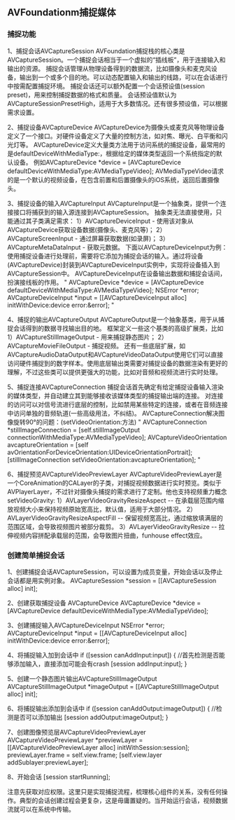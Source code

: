 ##  AVFoundationm捕捉媒体


### 捕捉功能

1、捕捉会话AVCaptureSession
AVFoundation捕捉栈的核心类是AVCaptureSession。一个捕捉会话相当于一个虚拟的“插线板”，用于连接输入和输出的资源。
捕捉会话管理从物理设备得到的数据流，比如摄像头和麦克风设备，输出到一个或多个目的地。可以动态配置输入和输出的线路，可以在会话进行中按需配置捕捉环境。
捕捉会话还可以额外配置一个会话预设值(session preset)，用来控制捕捉数据的格式和质量。
会话预设值默认为AVCaptureSessionPresetHigh，适用于大多数情况。还有很多预设值，可以根据需求设置。

2、捕捉设备AVCaptureDevice
AVCaptureDevice为摄像头或麦克风等物理设备定义了一个接口。对硬件设备定义了大量的控制方法，如对焦、曝光、白平衡和闪光灯等。
AVCaptureDevice定义大量类方法用于访问系统的捕捉设备，最常用的是defaultDeviceWithMediaType:，根据给定的媒体类型返回一个系统指定的默认设备。
例如AVCaptureDevice *device = [AVCaptureDevice defaultDeviceWithMediaType:AVMediaTypeVideo];
AVMediaTypeVideo请求的是一个默认的视频设备，在包含前置和后置摄像头的iOS系统，返回后置摄像头。

3、捕捉设备的输入AVCaptureInput
AVCaptureInput是一个抽象类，提供一个连接接口将捕获到的输入源连接到AVCaptureSession。
抽象类无法直接使用，只能通过其子类满足需求：
1）AVCaptureDeviceInput - 使用该对象从AVCaptureDevice获取设备数据(摄像头、麦克风等)；
2）AVCaptureScreenInput - 通过屏幕获取数据(如录屏)；
3）AVCaptureMetaDataInput - 获取元数据。
下面以AVCaptureDeviceInput为例：
使用捕捉设备进行处理前，需要将它添加为捕捉会话的输入。通过将设备(AVCaptureDevice)封装到AVCaptureDeviceInput实例中，实现将设备插入到AVCaptureSession中。
AVCaptureDeviceInput在设备输出数据和捕捉会话间，扮演接线板的作用。
"
AVCaptureDevice *device = [AVCaptureDevice defaultDeviceWithMediaType:AVMediaTypeVideo];
NSError *error;
AVCaptureDeviceInput *input = [[AVCaptureDeviceInput alloc] initWithDevice:device error:&error];
"

4、捕捉的输出AVCaptureOutput
AVCaptureOutput是一个抽象基类，用于从捕捉会话得到的数据寻找输出目的地。
框架定义一些这个基类的高级扩展类，比如
1）AVCaptureStillImageOutput - 用来捕捉静态图片；
2）AVCaptureMovieFileOutput - 捕捉视频。
还有一些底层扩展，如AVCaptureAudioDataOutput和AVCaptureVideoDataOutput使用它们可以直接访问硬件捕捉到的数字样本。使用底层输出类需要对捕捉设备的数据渲染有更好的理解，不过这些类可以提供更强大的功能，比如对音频和视频流进行实时处理。

5、捕捉连接AVCaptureConnection
捕捉会话首先确定有给定捕捉设备输入渲染的媒体类型，并自动建立其到能够接收该媒体类型的捕捉输出端的连接。
对连接的访问可以对信号流进行底层的控制，比如禁用某些特定的连接，或者在音频连接中访问单独的音频轨道(一些高级用法，不纠结)。
AVCaptureConnection解决图像旋转90°的问题：(setVideoOrientation:方法)
"
AVCaptureConnection *stillImageConnection = [self.stillImageOutput connectionWithMediaType:AVMediaTypeVideo];
AVCaptureVideoOrientation  avcaptureOrientation = [self avOrientationForDeviceOrientation:UIDeviceOrientationPortrait];
[stillImageConnection setVideoOrientation:avcaptureOrientation];
"

6、捕捉预览AVCaptureVideoPreviewLayer
AVCaptureVideoPreviewLayer是一个CoreAnimation的CALayer的子类，对捕捉视频数据进行实时预览。类似于AVPlayerLayer，不过针对摄像头捕捉的需求进行了定制。他也支持视频重力概念setVideoGravity:
1）AVLayerVideoGravityResizeAspect -- 在承载层范围内缩放视频大小来保持视频原始宽高比，默认值，适用于大部分情况。
2）AVLayerVideoGravityResizeAspectFill -- 保留视频宽高比，通过缩放填满层的范围区域，会导致视频图片被部分裁剪。
3）AVLayerVideoGravityResize -- 拉伸视频内容拼配承载层的范围，会导致图片扭曲，funhouse effect效应。


### 创建简单捕捉会话

1、创建捕捉会话AVCaptureSession，可以设置为成员变量，开始会话以及停止会话都是用实例对象。
AVCaptureSession *session = [[AVCaptureSession alloc] init];

2、创建获取捕捉设备 AVCaptureDevice
AVCaptureDevice *device = [AVCaptureDevice defaultDeviceWithMediaType:AVMediaTypeVideo];

3、创建捕捉输入AVCaptureDeviceInput
NSError *error;
AVCaptureDeviceInput *input = [[AVCaptureDeviceInput alloc] initWithDevice:device error:&error];

4、将捕捉输入加到会话中
if ([session canAddInput:input]) {
    //首先检测是否能够添加输入，直接添加可能会有crash
    [session addInput:input];
}

5、创建一个静态图片输出AVCaptureStillImageOutput
AVCaptureStillImageOutput *imageOutput = [[AVCaptureStillImageOutput alloc] init];

6、将捕捉输出添加到会话中
if ([session canAddOutput:imageOutput]) {
    //检测是否可以添加输出
    [session addOutput:imageOutput];
}

7、创建图像预览层AVCaptureVideoPreviewLayer
AVCaptureVideoPreviewLayer *previewLayer = [[AVCaptureVideoPreviewLayer alloc] initWithSession:session];
previewLayer.frame = self.view.frame;
[self.view.layer addSublayer:previewLayer];

8、开始会话
[session startRunning];

注意先获取对应权限。这里只是实现捕捉流程，梳理核心组件的关系，没有任何操作。典型的会话创建过程会更复杂，这是毋庸置疑的。当开始运行会话，视频数据流就可以在系统中传输。

